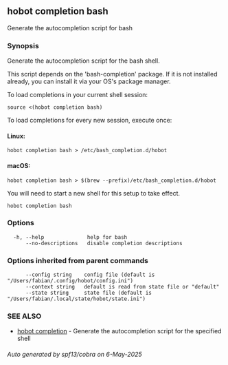 ## hobot completion bash

Generate the autocompletion script for bash

### Synopsis

Generate the autocompletion script for the bash shell.

This script depends on the 'bash-completion' package.
If it is not installed already, you can install it via your OS's package manager.

To load completions in your current shell session:

	source <(hobot completion bash)

To load completions for every new session, execute once:

#### Linux:

	hobot completion bash > /etc/bash_completion.d/hobot

#### macOS:

	hobot completion bash > $(brew --prefix)/etc/bash_completion.d/hobot

You will need to start a new shell for this setup to take effect.


```
hobot completion bash
```

### Options

```
  -h, --help              help for bash
      --no-descriptions   disable completion descriptions
```

### Options inherited from parent commands

```
      --config string    config file (default is "/Users/fabian/.config/hobot/config.ini")
      --context string   default is read from state file or "default"
      --state string     state file (default is "/Users/fabian/.local/state/hobot/state.ini")
```

### SEE ALSO

* [hobot completion](hobot_completion.md)	 - Generate the autocompletion script for the specified shell

###### Auto generated by spf13/cobra on 6-May-2025
